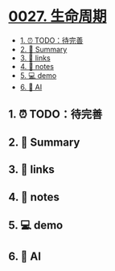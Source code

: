 # [0027. 生命周期](https://github.com/Tdahuyou/react/tree/main/0027.%20%E7%94%9F%E5%91%BD%E5%91%A8%E6%9C%9F)

<!-- region:toc -->
- [1. ⏰ TODO：待完善](#1--todo待完善)
- [2. 📝 Summary](#2--summary-1)
- [3. 🔗 links](#3--links-1)
- [4. 📒 notes](#4--notes-1)
- [5. 💻 demo](#5--demo-1)
- [6. 🤖 AI](#6--ai-1)
<!-- endregion:toc -->

## 1. ⏰ TODO：待完善



## 2. 📝 Summary



## 3. 🔗 links





## 4. 📒 notes





## 5. 💻 demo





## 6. 🤖 AI






